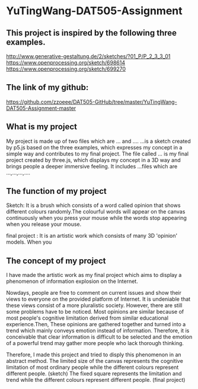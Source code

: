 # YuTingWang-DAT505-Assignment

## This project is inspired by the following three examples.
http://www.generative-gestaltung.de/2/sketches/?01_P/P_2_3_3_01
https://www.openprocessing.org/sketch/698614
https://www.openprocessing.org/sketch/699270

## The link of my github:
https://github.com/zzoeee/DAT505-GitHub/tree/master/YuTingWang-DAT505-Assignment-master

## What is my project
My project is made up of two files which are ... and .... ...is a sketch created by p5.js based on the three examples, which expresses my concept in a simple way and contributes to my final project. The file called ... is my final project created by three.js, which displays my concept in a 3D way and brings people a deeper immersive feeling. It includes ...files which are ...,...,...,....

## The function of my project
Sketch:
It is a brush which consists of a word called opinion that shows different colours randomly.The colourful words will appear on the canvas continuously when you press your mouse while the words stop appearing when you release your mouse.

final project :
It is an artistic work which consists of many 3D 'opinion' models. When you  


## The concept of my project
I have made the artistic work as my final project which aims to display a phenomenon of information explosion on the Internet.

Nowdays, people are free to comment on current issues and show their views to everyone on the provided platform of Internet. It is undeniable that these views consist of a more pluralistic society. However, there are still some problems have to be noticed. Most opinions are similar because of most people's cognitive limitation derived from similar educational experience.Then, These opinions are gathered together and turned into a trend which mainly conveys emotion instead of information. Therefore, it is conceivable that clear information is difficult to be selected and the emotion of a powerful trend may gather more people who lack thorough thinking.

Therefore, I made this project and tried to disply this phenomenon in an abstract method.
The limited size of the canvas represents the cognitive limitation of most ordinary people while the different colours represent different people.
(sketch)
The fixed square represents the limitation and trend while the different colours represent different people.
(final project)
